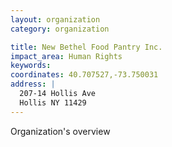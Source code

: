 ```yaml
---
layout: organization
category: organization

title: New Bethel Food Pantry Inc.
impact_area: Human Rights
keywords: 
coordinates: 40.707527,-73.750031
address: |
  207-14 Hollis Ave
  Hollis NY 11429
---
```

Organization's overview
